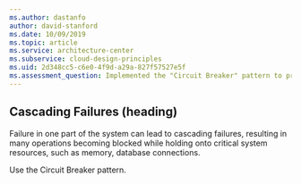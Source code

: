 ```yaml
---
ms.author: dastanfo
author: david-stanford
ms.date: 10/09/2019
ms.topic: article
ms.service: architecture-center
ms.subservice: cloud-design-principles
ms.uid: 2d348cc5-c6e0-4f9d-a29a-827f57527e5f
ms.assessment_question: Implemented the "Circuit Breaker" pattern to prevent cascading failures
---
```

## Cascading Failures (heading)

<div class="alert is-warning"><p>Failure in one part of the system can lead to cascading failures, resulting in many operations becoming blocked while holding onto critical system resources, such as memory, database connections.</p></div>

Use the Circuit Breaker pattern.